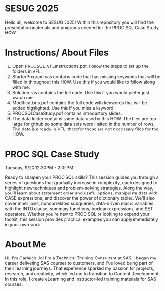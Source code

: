 # SESUG 2025

Hello all, welcome to SESUG 2025! Within this repository you will find the presentation materials and programs needed for the PROC SQL Case Study HOW.

# Instructions/ About Files

1. Open PROCSQL_VFLInstructions.pdf. Follow the steps to set up the folders in VFL.
2. StarterProgram.sas contains code that has missing keywords that will be filled in throughout this HOW. Use this if you would like to follow along with me.
3. Solution.sas contains the full code. Use this if you would prefer just watch me.
4. Modifications.pdf contains the full code with keywords that will be added highlighted. Use this if you miss a keyword.
5. PROCSQLCaseStudy.pdf contains introductory slides.
6. The data folder contains some data used in this HOW. The files are too large for github so some data sets were limited in the number of rows. The data is already in VFL, therefor these are not necessary files for the HOW. 


# PROC SQL Case Study 
Tuesday, 9/23 
12:30PM - 2:00PM

Ready to sharpen your PROC SQL skills? This session guides you through a series of questions that gradually increase in complexity, each designed to highlight new techniques and problem-solving strategies. Along the way, you’ll learn about statement order and useful options, manipulate data with CASE expressions, and discover the power of dictionary tables. We’ll also cover inner joins, noncorrelated subqueries, data-driven macro variables with the INTO clause, summary functions, boolean expressions, and SET operators. Whether you’re new to PROC SQL or looking to expand your toolkit, this session provides practical examples you can apply immediately in your own work.

# About Me

Hi, I'm Carleigh Jo! I'm a Technical Training Consultant at SAS. I began my career delivering SAS courses to customers, and I've loved being part of their learning journeys. That experience sparked my passion for projects, research, and creativity, which led me to transition to Content Development. In this role, I create eLearning and instructor-led training materials for SAS courses. 

